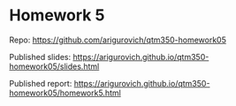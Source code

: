 # Homework 5

Repo: https://github.com/arigurovich/qtm350-homework05

Published slides: https://arigurovich.github.io/qtm350-homework05/slides.html

Published report: https://arigurovich.github.io/qtm350-homework05/homework5.html
